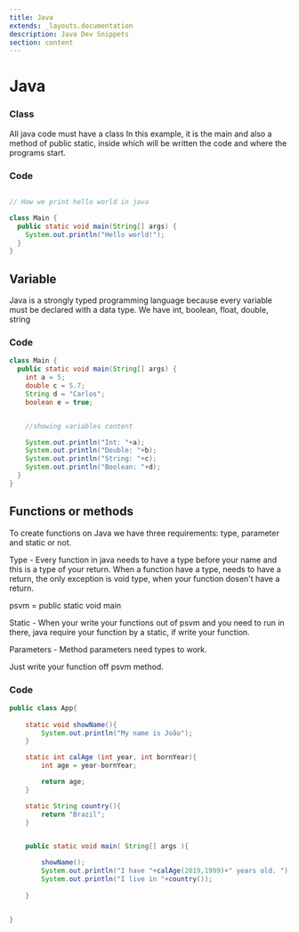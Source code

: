 ```yaml
---
title: Java
extends: _layouts.documentation
description: Java Dev Snippets
section: content
---
```


# Java

### Class

All java code must have a class In this example, it is the main and also a method of public static, inside which will be written the code and where the programs start.

### Code

```Java

// How we print hello world in java

class Main {
  public static void main(String[] args) {
    System.out.println("Hello world!");
  }
}

```


## Variable

Java is a strongly typed programming language because every variable must be declared with a data type. We have
int, boolean, float, double, string

### Code

```java
class Main {
  public static void main(String[] args) {
    int a = 5;
    double c = 5.7;
    String d = "Carlos";
    boolean e = true;


    //showing variables content

    System.out.println("Int: "+a);
    System.out.println("Double: "+b);
    System.out.println("String: "+c);
    System.out.println("Boolean: "+d);
  }
}
```

## Functions or methods

To create  functions on Java we have three requirements: type, parameter and static or not.

Type - Every function in java needs to have a type before your name and this is a type of your return. When a function have a type,  needs 
to have a return, the only exception is void type, when your function dosen't have a return.

psvm = public static void main

Static - When your write your functions out of psvm and you need to run in there, java require your function by a static, if write 
your function.

Parameters - Method parameters need types to work.

Just write your function off psvm method.

### Code

```java
public class App{
    
    static void showName(){
        System.out.println("My name is João");
    }

    static int calAge (int year, int bornYear){
        int age = year-bornYear;

        return age;
    }

    static String country(){
        return "Brazil";
    }


    public static void main( String[] args ){

        showName();
        System.out.println("I have "+calAge(2019,1999)+" years old. ");
        System.out.println("I live in "+country());
         
    }


}
```

